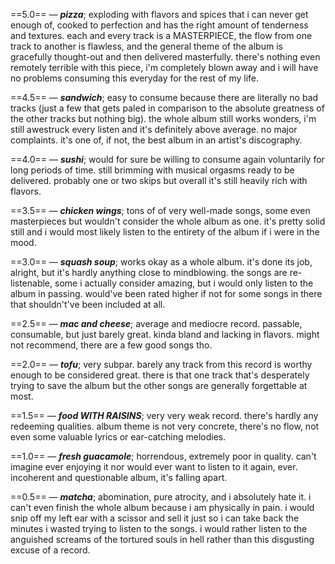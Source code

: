 ==5.0== — ***pizza***; exploding with flavors and spices that i can never get enough of, cooked to perfection and has the right amount of tenderness and textures. each and every track is a MASTERPIECE, the flow from one track to another is flawless, and the general theme of the album is gracefully thought-out and then delivered masterfully. there's nothing even remotely terrible with this piece, i'm completely blown away and i will have no problems consuming this everyday for the rest of my life.

==4.5== — ***sandwich***; easy to consume because there are literally no bad tracks (just a few that gets paled in comparison to the absolute greatness of the other tracks but nothing big). the whole album still works wonders, i'm still awestruck every listen and it's definitely above average. no major complaints. it's one of, if not, the best album in an artist's discography.

==4.0== — ***sushi***; would for sure be willing to consume again voluntarily for long periods of time. still brimming with musical orgasms ready to be delivered. probably one or two skips but overall it's still heavily rich with flavors. 

==3.5== — ***chicken wings***; tons of of very well-made songs, some even masterpieces but wouldn't consider the whole album as one. it's pretty solid still and i would most likely listen to the entirety of the album if i were in the mood. 

==3.0== — ***squash soup***; works okay as a whole album. it's done its job, alright, but it's hardly anything close to mindblowing. the songs are re-listenable, some i actually consider amazing, but i would only listen to the album in passing. would've been rated higher if not for some songs in there that shouldn't've been included at all.   

==2.5== — ***mac and cheese***; average and mediocre record. passable, consumable, but just barely great. kinda bland and lacking in flavors. might not recommend, there are a few good songs tho.

==2.0== — ***tofu***; very subpar. barely any track from this record is worthy enough to be considered great. there is that one track that's desperately trying to save the album but the other songs are generally forgettable at most.

==1.5== — ***food WITH RAISINS***; very very weak record. there's hardly any redeeming qualities. album theme is not very concrete, there's no flow, not even some valuable lyrics or ear-catching melodies.  

==1.0== — ***fresh guacamole***; horrendous, extremely poor in quality. can't imagine ever enjoying it nor would ever want to listen to it again, ever. incoherent and questionable album, it's falling apart. 

==0.5== — ***matcha***; abomination, pure atrocity, and i absolutely hate it. i can't even finish the whole album because i am physically in pain. i would snip off my left ear with a scissor and sell it just so i can take back the minutes i wasted trying to listen to the songs. i would rather listen to the anguished screams of the tortured souls in hell rather than this disgusting excuse of a record.